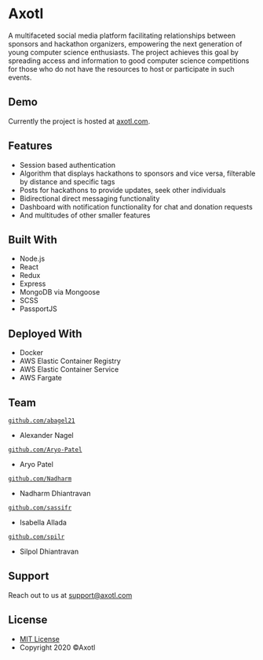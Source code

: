 # Axotl
A multifaceted social media platform facilitating relationships between sponsors and hackathon organizers, 
empowering the next generation of young computer science enthusiasts. The project achieves this goal by spreading access and information to good computer science competitions for those who do not have the resources to host or participate in such events.

## Demo
Currently the project is hosted at <a href='https://axotl.com'>axotl.com</a>.

## Features
- Session based authentication
- Algorithm that displays hackathons to sponsors and vice versa, filterable by distance and specific tags
- Posts for hackathons to provide updates, seek other individuals
- Bidirectional direct messaging functionality
- Dashboard with notification functionality for chat and donation requests
- And multitudes of other smaller features

## Built With
- Node.js
- React
- Redux
- Express
- MongoDB via Mongoose
- SCSS
- PassportJS


## Deployed With
- Docker
- AWS Elastic Container Registry
- AWS Elastic Container Service
- AWS Fargate

## Team
<a href="http://github.com/abagel21?s=200" target="_blank">`github.com/abagel21`</a>
- Alexander Nagel

<a href="http://github.com/Aryo-Patel?s=200" target="_blank">`github.com/Aryo-Patel`</a>
- Aryo Patel

<a href="http://github.com/Nadharm?s=200" target="_blank">`github.com/Nadharm`</a>
- Nadharm Dhiantravan

<a href="http://github.com/sassifr?s=200" target="_blank">`github.com/sassifr`</a>
- Isabella Allada

<a href="http://github.com/spilr?s=200" target="_blank">`github.com/spilr`</a>
- Silpol Dhiantravan


## Support
Reach out to us at support@axotl.com

## License
- [MIT License](https://opensource.org/licenses/mit-license.php)
- Copyright 2020 ©Axotl
